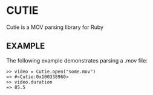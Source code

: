 # CUTIE

Cutie is a MOV parsing library for Ruby

## EXAMPLE

The following example demonstrates parsing a .mov file:

    >> video = Cutie.open("some.mov")
    => #<Cutie:0x100338960>
    >> video.duration
    => 85.5

